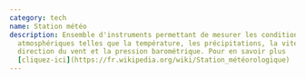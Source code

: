 ```yaml
---
category: tech
name: Station météo
description: Ensemble d'instruments permettant de mesurer les conditions
  atmosphériques telles que la température, les précipitations, la vitesse et la
  direction du vent et la pression barométrique. Pour en savoir plus
  [cliquez-ici](https://fr.wikipedia.org/wiki/Station_météorologique)
---
```

